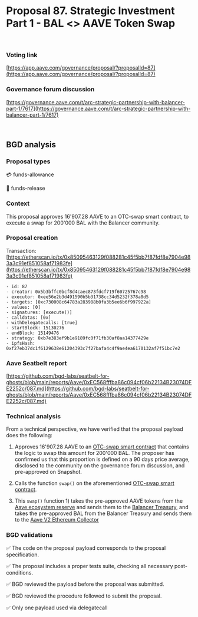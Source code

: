 # Proposal 87. Strategic Investment Part 1 - BAL <> AAVE Token Swap

<br>

### Voting link
[https://app.aave.com/governance/proposal/?proposalId=87](https://app.aave.com/governance/proposal/?proposalId=87)

### Governance forum discussion
[https://governance.aave.com/t/arc-strategic-partnership-with-balancer-part-1/7617](https://governance.aave.com/t/arc-strategic-partnership-with-balancer-part-1/7617)

<br>

## BGD analysis

### Proposal types

:credit_card: funds-allowance

:money_with_wings: funds-release

### Context

This proposal approves 16'907.28 AAVE to an OTC-swap smart contract, to execute a swap for 200'000 BAL with the Balancer community.

### Proposal creation
Transaction: [https://etherscan.io/tx/0x85095463129f088281c45f5bb7f87fdf8e7904e983a3c91ef851058af71983fe](https://etherscan.io/tx/0x85095463129f088281c45f5bb7f87fdf8e7904e983a3c91ef851058af71983fe)
```
- id: 87
- creator: 0x5b3bffc0bcf8d4caec873fdcf719f60725767c98
- executor: 0xee56e2b3d491590b5b31738cc34d5232f378a8d5
- targets: [0xc730008c64783a283988b0fa3b5ee6b6f997922a]
- values: [0]
- signatures: [execute()]
- calldatas: [0x]
- withDelegatecalls: [true]
- startBlock: 15130276
- endBlock: 15149476
- strategy: 0xb7e383ef9b1e9189fc0f71fb30af8aa14377429e
- ipfsHash: 0xf27eb37dc1f6129638e61204393c7f27bafa4c4f9ae4ea6170132af7f51bc7e2
```

### Aave Seatbelt report
[https://github.com/bgd-labs/seatbelt-for-ghosts/blob/main/reports/Aave/0xEC568fffba86c094cf06b22134B23074DFE2252c/087.md](https://github.com/bgd-labs/seatbelt-for-ghosts/blob/main/reports/Aave/0xEC568fffba86c094cf06b22134B23074DFE2252c/087.md)

### Technical analysis

From a technical perspective, we have verified that the proposal payload does the following:

1. Approves 16'907.28 AAVE to an [OTC-swap smart contract](https://etherscan.io/address/0x5AE986d7ca23fc3519daaa589E1d38d19BA42a47#code) that contains the logic to swap this amount for 200'000 BAL. The proposer has confirmed us that this proportion is defined on a 90 days price average, disclosed to the community on the governance forum discussion, and pre-approved on Snapshot.

2. Calls the function `swap()` on the aforementioned [OTC-swap smart contract](https://etherscan.io/address/0x5AE986d7ca23fc3519daaa589E1d38d19BA42a47#code).

3. This `swap()` function 1) takes the pre-approved AAVE tokens from the [Aave ecosystem reserve](https://etherscan.io/address/0x25F2226B597E8F9514B3F68F00f494cF4f286491) and sends them to the [Balancer Treasury](https://etherscan.io/address/0x10A19e7eE7d7F8a52822f6817de8ea18204F2e4f), and takes the pre-approved BAL from the Balancer Treasury and sends them to the [Aave V2 Ethereum Collector](https://etherscan.io/address/0x464C71f6c2F760DdA6093dCB91C24c39e5d6e18c)


### BGD validations

:white_check_mark: The code on the proposal payload corresponds to the proposal specification.

:white_check_mark: The proposal includes a proper tests suite, checking all necessary post-conditions.

:white_check_mark: BGD reviewed the payload before the proposal was submitted.

:white_check_mark: BGD reviewed the procedure followed to submit the proposal.

:white_check_mark: Only one payload used via delegatecall


